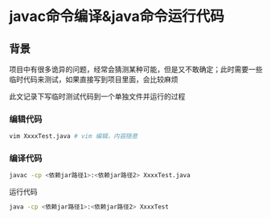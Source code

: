 # javac命令编译\&java命令运行代码

## 背景

项目中有很多诡异的问题，经常会猜测某种可能，但是又不敢确定；此时需要一些临时代码来测试，如果直接写到项目里面，会比较麻烦

此文记录下写临时测试代码到一个单独文件并运行的过程

### 编辑代码

```bash
vim XxxxTest.java # vim 编辑，内容随意
```

### 编译代码

```bash
javac -cp <依赖jar路径1>:<依赖jar路径2> XxxxTest.java
```

运行代码

```bash
java -cp <依赖jar路径1>:<依赖jar路径2> XxxxTest
```
